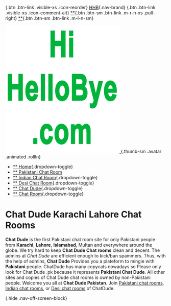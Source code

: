 <div id="fb-root">

</div>

<div class="section hbox stretch">

<div class="section vbox">

[](){.btn .btn-link .visible-xs .icon-reorder} [HHB](#){.nav-brand}
[](){.btn .btn-link .visible-xs .icon-comment-alt}
[**](indexbfd1.html?logout=1){.btn .btn-sm .btn-link .m-r-n-xs
.pull-right} [**](#nav){.btn .btn-sm .btn-link .m-l-n-sm}
<div class="section">

<div class="lter nav-user hidden-xs pos-rlt">

<div class="nav-avatar pos-rlt">

[![](../../images/hihellobye.jpg) <span
class="caret caret-white"></span>](#){.thumb-sm .avatar .animated
.rollIn}

</div>

</div>

-   [** <span>Home</span>](../../index.html){.dropdown-toggle}
-   [** <span>Pakistani Chat Room</span>](../pakistani-chat-rooms.html)
-   [** <span>Indian Chat
    Room</span>](../indian-chat-rooms.html){.dropdown-toggle}
-   [** <span>Desi Chat
    Room</span>](../desi-chat-rooms.html){.dropdown-toggle}
-   [** <span>Chat Dude</span>](index.html){.dropdown-toggle}
-   [** <span>Chat Room</span>](../index.html){.dropdown-toggle}

</div>

</div>

<div id="content" class="section">

<div class="section vbox">

<div class="section scrollable wrapper">

Chat Dude Karachi Lahore Chat Rooms
===================================

**Chat Dude** is the first Pakistani chat room site for only Pakistani
people from **Karachi**, **Lahore**, **Islamabad**, Multan and
everywhere around the globe. We try hard to keep **Chat Dude Chat
rooms** clean and decent. The admins at *Chat Dude* are efficient enough
to kick/ban spammers. Thus, with the help of admins, **Chat Dude**
Provides you a plateform to mingle with **Pakistani** people. ChatDude
has many copycats nowadays so Please only look for Chat Dude .pk because
it represents **Pakistani Chat Dude**. All other sites and copies of
Chat Dude chat rooms is owned by non-Pakistani people. Welcome you all
at **Chat Dude Pakistan**. Join [Pakistani chat
rooms](../pakistani-chat-rooms.html), [Indian chat
rooms](../indian-chat-rooms.html), or [Desi chat
rooms](../desi-chat-rooms.html) of ChatDude.

<div id="comments">

</div>

</div>

</div>

[](#){.hide .nav-off-screen-block}

</div>

</div>
